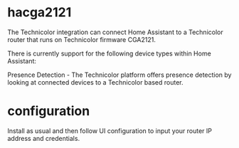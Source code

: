 

# hacga2121

The Technicolor integration can connect Home Assistant to a Technicolor router that runs on Technicolor firmware CGA2121.

There is currently support for the following device types within Home Assistant:

Presence Detection - The Technicolor platform offers presence detection by looking at connected devices to a Technicolor based router.


# configuration

Install as usual and then follow UI configuration to input your router IP address and credentials.
